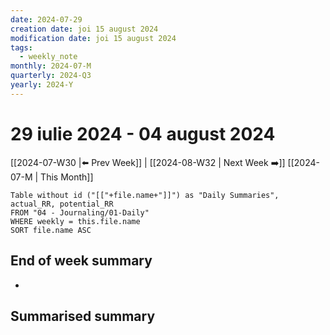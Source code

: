 ```yaml
---
date: 2024-07-29
creation date: joi 15 august 2024
modification date: joi 15 august 2024
tags:
  - weekly_note
monthly: 2024-07-M
quarterly: 2024-Q3
yearly: 2024-Y
---
```

# 29 iulie 2024 - 04 august 2024

[[2024-07-W30 |⬅️ Prev Week]] | [[2024-08-W32 | Next Week ➡️]] 
[[2024-07-M | This Month]]


```dataview
Table without id ("[["+file.name+"]]") as "Daily Summaries", actual_RR, potential_RR
FROM "04 - Journaling/01-Daily"
WHERE weekly = this.file.name
SORT file.name ASC
```




## End of week summary
- 

**Summarised summary**
- 

